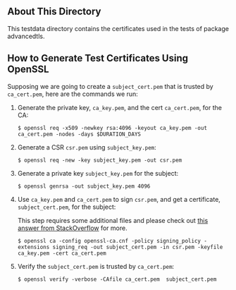 About This Directory
-------------
This testdata directory contains the certificates used in the tests of package advancedtls.

How to Generate Test Certificates Using OpenSSL
-------------

Supposing we are going to create a `subject_cert.pem` that is trusted by `ca_cert.pem`, here are the
commands we run: 

1. Generate the private key, `ca_key.pem`, and the cert `ca_cert.pem`, for the CA:

   ```
   $ openssl req -x509 -newkey rsa:4096 -keyout ca_key.pem -out ca_cert.pem -nodes -days $DURATION_DAYS
   ```

2. Generate a CSR `csr.pem` using `subject_key.pem`:

   ```
   $ openssl req -new -key subject_key.pem -out csr.pem
   ```

3. Generate a private key `subject_key.pem` for the subject: 
   
   ```
   $ openssl genrsa -out subject_key.pem 4096
   ```

4. Use `ca_key.pem` and `ca_cert.pem` to sign `csr.pem`, and get a certificate, `subject_cert.pem`, for the subject:
   
   This step requires some additional files and please check out [this answer from StackOverflow](https://stackoverflow.com/a/21340898) for more.

   ```
   $ openssl ca -config openssl-ca.cnf -policy signing_policy -extensions signing_req -out subject_cert.pem -in csr.pem -keyfile ca_key.pem -cert ca_cert.pem
   ```
5. Verify the `subject_cert.pem` is trusted by `ca_cert.pem`:
   

   ```
   $ openssl verify -verbose -CAfile ca_cert.pem  subject_cert.pem

   ```
